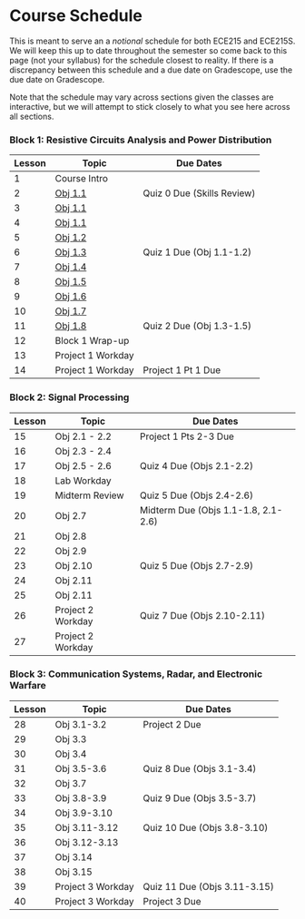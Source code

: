 # Course Schedule

This is meant to serve an a _notional_ schedule for both ECE215 and ECE215S. We will keep this up to date throughout the semester so come back to this page (not your syllabus) for the schedule closest to reality. If there is a discrepancy between this schedule and a due date on Gradescope, use the due date on Gradescope. 

Note that the schedule may vary across sections given the classes are interactive, but we will attempt to stick closely to what you see here across all sections.  

 ### Block 1: Resistive Circuits Analysis and Power Distribution  
| Lesson | Topic | Due Dates |
|----------|----------|----------|
| 1 | Course Intro |  |  
| 2 | [Obj 1.1](Block1Reading/Obj01/ECE215_Obj01_Reading) | Quiz 0 Due (Skills Review) |
| 3 | [Obj 1.1](Block1Reading/Obj01/ECE215_Obj01_Reading) |  |  
| 4 | [Obj 1.1](Block1Reading/Obj01/ECE215_Obj01_Reading)  |   |  
| 5 | [Obj 1.2](Block1Reading/Obj02/ECE215_Obj02_Reading) |   |  
| 6 | [Obj 1.3](Block1Reading/Obj03/ECE215_Obj03_Reading) | Quiz 1 Due (Obj 1.1-1.2)  |  
| 7 | [Obj 1.4](https://control.com/technical-articles/active-power-reactive-power-apparent-power-and-the-role-of-power-factor/) |  |  
| 8 | [Obj 1.5](Block1Reading/Obj05/ECE215_Obj05_Reading) |   |  
| 9 | [Obj 1.6](Block1Reading/Obj06/ECE215_Obj06_Reading) |   |
| 10 | [Obj 1.7](Block1Reading/Obj07/ECE215_Obj07_Reading) |   |
| 11 | [Obj 1.8](Block1Reading/Obj08/ECE215_Obj08_Reading) | Quiz 2 Due (Obj 1.3-1.5)   |
| 12 | Block 1 Wrap-up |   |
| 13 | Project 1 Workday |   |
| 14 | Project 1 Workday | Project 1 Pt 1 Due  |

### Block 2: Signal Processing
| Lesson | Topic | Due Dates |
|----------|----------|----------|
| 15 | Obj 2.1 - 2.2 | Project 1 Pts 2-3 Due | 
| 16 | Obj 2.3 - 2.4 |  |
| 17 | Obj 2.5 - 2.6 | Quiz 4 Due (Objs 2.1-2.2) |
| 18 | Lab Workday |  |
| 19 | Midterm Review | Quiz 5 Due (Objs 2.4-2.6) |
| 20 | Obj 2.7 | Midterm Due (Objs 1.1-1.8, 2.1-2.6) |
| 21 | Obj 2.8 |  |
| 22 | Obj 2.9 |  |
| 23 | Obj 2.10 | Quiz 5 Due (Objs 2.7-2.9) |
| 24 | Obj 2.11 |  |
| 25 | Obj 2.11 |  |
| 26 | Project 2 Workday | Quiz 7 Due (Objs 2.10-2.11) |
| 27 | Project 2 Workday |   |

### Block 3: Communication Systems, Radar, and Electronic Warfare
| Lesson | Topic | Due Dates |
|----------|----------|----------|
| 28 | Obj 3.1-3.2 | Project 2 Due | 
| 29 | Obj 3.3 |  |
| 30 | Obj 3.4 |  |
| 31 | Obj 3.5-3.6 | Quiz 8 Due (Objs 3.1-3.4) |
| 32 | Obj 3.7 |  |
| 33 | Obj 3.8-3.9 | Quiz 9 Due (Objs 3.5-3.7) |
| 34 | Obj 3.9-3.10 |  |
| 35 | Obj 3.11-3.12 | Quiz 10 Due (Objs 3.8-3.10) |
| 36 | Obj 3.12-3.13 |  |
| 37 | Obj 3.14 |  |
| 38 | Obj 3.15 |  |
| 39 | Project 3 Workday | Quiz 11 Due (Objs 3.11-3.15) |
| 40 | Project 3 Workday | Project 3 Due |


